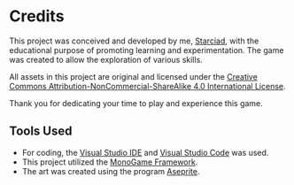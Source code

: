 # Credits

This project was conceived and developed by me, [Starciad](https://github.com/starciad), with the educational purpose of promoting learning and experimentation. The game was created to allow the exploration of various skills.

All assets in this project are original and licensed under the [Creative Commons Attribution-NonCommercial-ShareAlike 4.0 International License](http://creativecommons.org/licenses/by-nc-sa/4.0/).

Thank you for dedicating your time to play and experience this game.

## Tools Used

- For coding, the [Visual Studio IDE](https://visualstudio.microsoft.com/) and [Visual Studio Code](https://code.visualstudio.com/) was used.
- This project utilized the [MonoGame Framework](https://www.monogame.net/).
- The art was created using the program [Aseprite](https://www.aseprite.org/).
